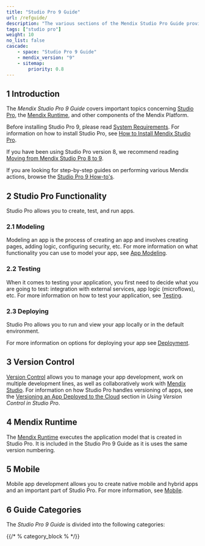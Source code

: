 ```yaml
---
title: "Studio Pro 9 Guide"
url: /refguide/
description: "The various sections of the Mendix Studio Pro Guide provide details on the features and functionality of the Mendix Platform."
tags: ["studio pro"]
weight: 10
no_list: false
cascade:
    - space: "Studio Pro 9 Guide"
    - mendix_version: "9"
    - sitemap:
        priority: 0.8
---
```


## 1 Introduction

The *Mendix Studio Pro 9 Guide* covers important topics concerning [Studio Pro](modeling), the [Mendix Runtime](runtime), and other components of the Mendix Platform.

Before installing Studio Pro 9, please read [System Requirements](system-requirements). For information on how to install Studio Pro, see [How to Install Mendix Studio Pro](/howto/general/install).

If you have been using Studio Pro version 8, we recommend reading [Moving from Mendix Studio Pro 8 to 9](moving-from-8-to-9).

If you are looking for step-by-step guides on performing various Mendix actions, browse the [Studio Pro 9 How-to's](/howto).

## 2 Studio Pro Functionality

Studio Pro allows you to create, test, and run apps. 

### 2.1 Modeling 

Modeling an app is the process of creating an app and involves creating pages, adding logic, configuring security, etc. For more information on what functionality you can use to model your app, see [App Modeling](modeling).  

### 2.2 Testing 

When it comes to testing your application, you first need to decide what you are going to test: integration with external services, app logic (microflows), etc. For more information on how to test your application, see [Testing](/howto/testing). 

### 2.3 Deploying 

Studio Pro allows you to run and view your app locally or in the default environment.

For more information on options for deploying your app see [Deployment](/developerportal/deploy).

## 3 Version Control

[Version Control](version-control) allows you to manage your app development, work on multiple development lines, as well as collaboratively work with [Mendix Studio](/studio).  For information on how Studio Pro handles versioning of apps, see the [Versioning an App Deployed to the Cloud](using-version-control-in-studio-pro#versioning-project) section in *Using Version Control in Studio Pro*. 

## 4 Mendix Runtime

The [Mendix Runtime](runtime) executes the application model that is created in Studio Pro. It is included in the Studio Pro 9 Guide as it is uses the same version numbering. 

## 5 Mobile

Mobile app development allows you to create native mobile and hybrid apps and an important part of Studio Pro. For more information, see [Mobile](mobile). 

## 6 Guide Categories

The *Studio Pro 9 Guide* is divided into the following categories:

{{/* % category_block % */}}

